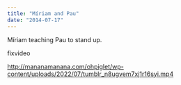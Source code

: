 ```yaml
---
title: "Míriam and Pau"
date: "2014-07-17"
---
```


Míriam teaching Pau to stand up.

fixvideo

http://mananamanana.com/ohpiglet/wp-content/uploads/2022/07/tumblr_n8ugvem7xj1r16syi.mp4
